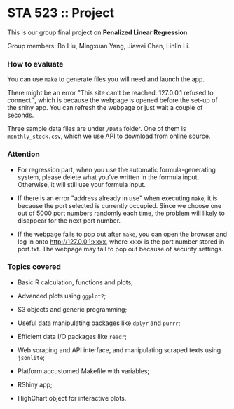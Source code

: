 # STA 523 :: Project

This is our group final project on **Penalized Linear Regression**. 

Group members: Bo Liu, Mingxuan Yang, Jiawei Chen, Linlin Li.

### How to evaluate

You can use `make` to generate files you will need and launch the app.

There might be an error "This site can’t be reached. 127.0.0.1 refused to connect.", which is because the webpage is opened before the set-up of the shiny app. You can refresh the webpage or just wait a couple of seconds.

Three sample data files are under `/Data` folder. One of them is `monthly_stock.csv`, which we use API to download from online source.

### Attention

- For regression part, when you use the automatic formula-generating system, please delete what you've written in the formula input. Otherwise, it will still use your formula input.

- If there is an error "address already in use" when executing `make`, it is because the port selected is currently occupied. Since we choose one out of 5000 port numbers randomly each time, the problem will likely to disappear for the next port number.

- If the webpage fails to pop out after `make`, you can open the browser and log in onto http://127.0.0.1:xxxx, where xxxx is the port number stored in port.txt. The webpage may fail to pop out because of security settings.

### Topics covered

- Basic R calculation, functions and plots;

- Advanced plots using `ggplot2`;

- S3 objects and generic programming;

- Useful data manipulating packages like `dplyr` and `purrr`;

- Efficient data I/O packages like `readr`;

- Web scraping and API interface, and manipulating scraped texts using `jsonlite`;

- Platform accustomed Makefile with variables;

- RShiny app;

- HighChart object for interactive plots.
